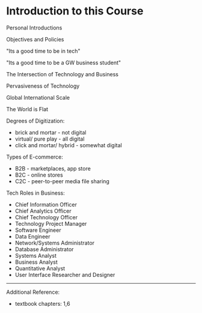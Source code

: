 # Introduction to this Course

Personal Introductions

Objectives and Policies

"Its a good time to be in tech"

"Its a good time to be a GW business student"

The Intersection of Technology and Business

Pervasiveness of Technology

Global International Scale

The World is Flat

Degrees of Digitization:

 + brick and mortar - not digital
 + virtual/ pure play - all digital
 + click and mortar/ hybrid - somewhat digital

Types of E-commerce:

  + B2B - marketplaces, app store
  + B2C - online stores
  + C2C - peer-to-peer media file sharing

Tech Roles in Business:

 + Chief Information Officer
 + Chief Analytics Officer
 + Chief Technology Officer
 + Technology Project Manager
 + Software Engineer
 + Data Engineer
 + Network/Systems Administrator
 + Database Administrator
 + Systems Analyst
 + Business Analyst
 + Quantitative Analyst
 + User Interface Researcher and Designer

<hr>

Additional Reference:

+ textbook chapters: 1,6
